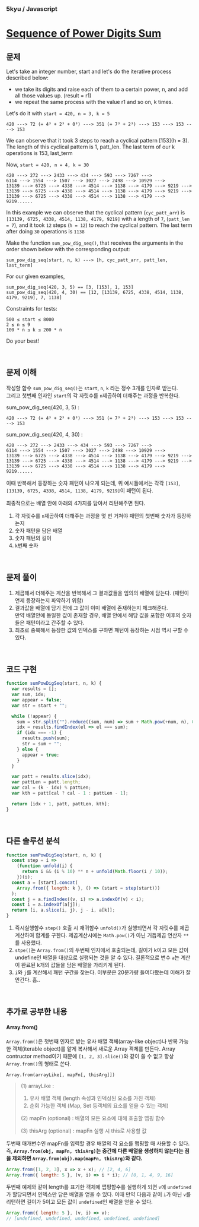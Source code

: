 ### 5kyu / Javascript

# [Sequence of Power Digits Sum](https://www.codewars.com/kata/sequence-of-power-digits-sum/javascript)

## 문제

Let's take an integer number, start and let's do the iterative process described below:

- we take its digits and raise each of them to a certain power, n, and add all those values up. (result = r1)
- we repeat the same process with the value r1 and so on, k times.

Let's do it with `start = 420, n = 3, k = 5`

```
420 ---> 72 (= 4³ + 2³ + 0³) ---> 351 (= 7³ + 2³) ---> 153 ---> 153 ----> 153
```

We can observe that it took 3 steps to reach a cyclical pattern [153](h = 3). The length of this cyclical pattern is 1, patt_len. The last term of our k operations is 153, last_term

Now, `start = 420, n = 4, k = 30`

```
420 ---> 272 ---> 2433 ---> 434 ---> 593 ---> 7267 --->
6114 ---> 1554 ---> 1507 ---> 3027 ---> 2498 ---> 10929 --->
13139 ---> 6725 ---> 4338 ---> 4514 ---> 1138 ---> 4179 ---> 9219 --->
13139 ---> 6725 ---> 4338 ---> 4514 ---> 1138 ---> 4179 ---> 9219 --->
13139 ---> 6725 ---> 4338 ---> 4514 ---> 1138 ---> 4179 ---> 9219......
```

In this example we can observe that the cyclical pattern (`cyc_patt_arr`) is `[13139, 6725, 4338, 4514, 1138, 4179, 9219]` with a length of `7`, (`patt_len = 7`), and it took `12` steps (`h = 12`) to reach the cyclical pattern. The last term after doing `30` operations is `1138`

Make the function `sum_pow_dig_seq()`, that receives the arguments in the order shown below with the corresponding output:

```
sum_pow_dig_seq(start, n, k) ---> [h, cyc_patt_arr, patt_len, last_term]
```

For our given examples,

```
sum_pow_dig_seq(420, 3, 5) == [3, [153], 1, 153]
sum_pow_dig_seq(420, 4, 30) == [12, [13139, 6725, 4338, 4514, 1138, 4179, 9219], 7, 1138]
```

Constraints for tests:

```
500 ≤ start ≤ 8000
2 ≤ n ≤ 9
100 * n ≤ k ≤ 200 * n
```

Do your best!

<br />

## 문제 이해

작성할 함수 `sum_pow_dig_seq()`는 `start`, `n`, `k` 라는 정수 3개를 인자로 받는다.  
그리고 첫번째 인자인 `start`의 각 자릿수를 `n`제곱하여 더해주는 과정을 반복한다.

sum_pow_dig_seq(420, 3, 5) :

```
420 ---> 72 (= 4³ + 2³ + 0³) ---> 351 (= 7³ + 2³) ---> 153 ---> 153 ----> 153
```

sum_pow_dig_seq(420, 4, 30) :

```
420 ---> 272 ---> 2433 ---> 434 ---> 593 ---> 7267 --->
6114 ---> 1554 ---> 1507 ---> 3027 ---> 2498 ---> 10929 --->
13139 ---> 6725 ---> 4338 ---> 4514 ---> 1138 ---> 4179 ---> 9219 --->
13139 ---> 6725 ---> 4338 ---> 4514 ---> 1138 ---> 4179 ---> 9219 --->
13139 ---> 6725 ---> 4338 ---> 4514 ---> 1138 ---> 4179 ---> 9219......
```

이때 반복해서 등장하는 숫자 패턴이 나오게 되는데, 위 예시들에서는 각각 `[153]`, `[13139, 6725, 4338, 4514, 1138, 4179, 9219]`이 패턴이 된다.

최종적으로는 배열 안에 아래의 4가지를 담아서 리턴해주면 된다.

1. 각 자릿수를 `n`제곱하여 더해주는 과정을 몇 번 거쳐야 패턴의 첫번째 숫자가 등장하는지
2. 숫자 패턴을 담은 배열
3. 숫자 패턴의 길이
4. `k`번째 숫자

<br />

## 문제 풀이

1. 제곱해서 더해주는 계산을 반복해서 그 결과값들을 임의의 배열에 담는다. (패턴이 언제 등장하는지 파악하기 위함)
2. 결과값을 배열에 담기 전에 그 값이 이미 배열에 존재하는지 체크해준다.  
   만약 배열안에 동일한 값이 존재할 경우, 배열 안에서 해당 값을 포함한 이후의 숫자들은 패턴이라고 간주할 수 있다.
3. 최초로 중복해서 등장한 값의 인덱스를 구하면 패턴이 등장하는 시점 역시 구할 수 있다.

<br />

## 코드 구현

```javascript
function sumPowDigSeq(start, n, k) {
  var results = [];
  var sum, idx;
  var appear = false;
  var str = start + "";

  while (!appear) {
    sum = str.split("").reduce((sum, num) => sum + Math.pow(+num, n), 0);
    idx = results.findIndex(el => el === sum);
    if (idx === -1) {
      results.push(sum);
      str = sum + "";
    } else {
      appear = true;
    }
  }

  var patt = results.slice(idx);
  var pattLen = patt.length;
  var cal = (k - idx) % pattLen;
  var kth = patt[cal ? cal - 1 : pattLen - 1];

  return [idx + 1, patt, pattLen, kth];
}
```

<br />

## 다른 솔루션 분석

```javascript
function sumPowDigSeq(start, n, k) {
  const step = i =>
    (function unfold(i) {
      return i && (i % 10) ** n + unfold(Math.floor(i / 10));
    })(i);
  const a = [start].concat(
    Array.from({ length: k }, () => (start = step(start)))
  );
  const j = a.findIndex((v, i) => a.indexOf(v) < i);
  const i = a.indexOf(a[j]);
  return [i, a.slice(i, j), j - i, a[k]];
}
```

1. 즉시실행함수 `step()` 호출 시 재귀함수 `unfold()`가 실행되면서 각 자릿수를 제곱계산하여 합계를 구한다. 제곱계산시에는 `Math.pow()`가 아닌 거듭제곱 연산자 `**`를 사용했다.
2. `stpe()`는 `Array.from()`의 두번째 인자에서 호출되는데, 길이가 k이고 모든 값이 undefine인 배열을 대상으로 실행되는 것을 알 수 있다. 결론적으로 변수 `a`는 계산이 완료된 k개의 값들을 담은 배열을 가리키게 된다.
3. `i`와 `j`를 계산해서 패턴 구간을 찾는다. 이부분은 20분가량 들여다봤는데 이해가 잘 안간다. 흠..

<br />

## 추가로 공부한 내용

#### Array.from()

`Array.from()`은 첫번째 인자로 받는 유사 배열 객체(array-like object)나 반복 가능한 객체(iterable object)를 얕게 복사해서 새로운 Array 객체를 만든다. Array contructor method이기 때문에 `[1, 2, 3].slice()`와 같이 쓸 수 없고 항상 `Array.from()`의 형태로 쓴다.

```
Array.from(arrayLike[, mapFn[, thisArg]])
```

> (1) arrayLike :
>
> 1. 유사 배열 객체 (length 속성과 인덱싱된 요소를 가진 객체)
> 2. 순회 가능한 객체 (Map, Set 등객체의 요소를 얻을 수 있는 객체)
>
> (2) mapFn (optional) : 배열의 모든 요소에 대해 호출할 맵핑 함수
>
> (3) thisArg (optional) : mapFn 실행 시 this로 사용할 값

두번째 매개변수인 mapFn를 입력할 경우 배열의 각 요소를 맵핑할 때 사용할 수 있다. 즉, **`Array.from(obj, mapFn, thisArg)`는 중간에 다른 배열을 생성하지 않는다는 점을 제외하면 `Array.from(obj).map(mapFn, thisArg)`와 같다.**

```javascript
Array.from([1, 2, 3], x => x + x); // [2, 4, 6]
Array.from({ length: 5 }, (v, i) => i * i); // [0, 1, 4, 9, 16]
```

두번째 예제와 같이 length를 표기한 객체에 맵핑함수를 실행하게 되면 `v`에 `undefined`가 할당되면서 인덱스만 담은 배열을 얻을 수 있다. 이때 만약 다음과 같이 `i`가 아닌 `v`를 리턴하면 길이가 5이고 모든 값이 `undefined`인 배열을 얻을 수 있다.

```javascript
Array.from({ length: 5 }, (v, i) => v);
// [undefined, undefined, undefined, undefined, undefined]
```
